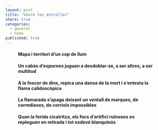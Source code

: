 ```yaml
---
layout: post
title: "Veure les estrelles"
share: true
categories:
  - general
  - home
published: true
---
```


<figure>
	<figcaption>
		<h4>Mapa i territori d’un cop de llum</h4>
		<h4>Un cabàs d’espurnes juguen a desdoblar-se, a ser altres, a ser multitud</h4>
		<h4>A la foscor de dins, repica una dansa de la mort i s’entesta la flama calidoscòpica</h4>
		<h4>La flamarada s’apaga deixant un ventall de marques, de corredisses, de corriols impossibles</h4>
		<h4>Quan la ferida cicatritza, els focs d’artifici ruïnosos es repleguen en retirada i tot esdevé blanquinós</h4>
	</figcaption>
</figure>